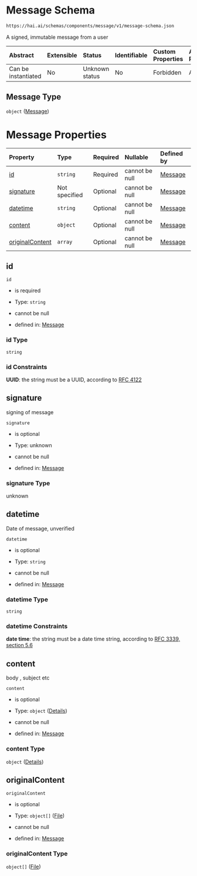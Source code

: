 # Message Schema

```txt
https://hai.ai/schemas/components/message/v1/message-schema.json
```

A signed, immutable message from a user

| Abstract            | Extensible | Status         | Identifiable | Custom Properties | Additional Properties | Access Restrictions | Defined In                                                                                            |
| :------------------ | :--------- | :------------- | :----------- | :---------------- | :-------------------- | :------------------ | :---------------------------------------------------------------------------------------------------- |
| Can be instantiated | No         | Unknown status | No           | Forbidden         | Allowed               | none                | [message.schema.json](../../schemas/components/message/v1/message.schema.json "open original schema") |

## Message Type

`object` ([Message](message.md))

# Message Properties

| Property                            | Type          | Required | Nullable       | Defined by                                                                                                                                      |
| :---------------------------------- | :------------ | :------- | :------------- | :---------------------------------------------------------------------------------------------------------------------------------------------- |
| [id](#id)                           | `string`      | Required | cannot be null | [Message](message-properties-id.md "https://hai.ai/schemas/components/message/v1/message-schema.json#/properties/id")                           |
| [signature](#signature)             | Not specified | Optional | cannot be null | [Message](message-properties-signature.md "https://hai.ai/schemas/components/message/v1/message-schema.json#/properties/signature")             |
| [datetime](#datetime)               | `string`      | Optional | cannot be null | [Message](message-properties-datetime.md "https://hai.ai/schemas/components/message/v1/message-schema.json#/properties/datetime")               |
| [content](#content)                 | `object`      | Optional | cannot be null | [Message](message-properties-content.md "https://hai.ai/schemas/components/message/v1/message-schema.json#/properties/content")                 |
| [originalContent](#originalcontent) | `array`       | Optional | cannot be null | [Message](message-properties-originalcontent.md "https://hai.ai/schemas/components/message/v1/message-schema.json#/properties/originalContent") |

## id



`id`

*   is required

*   Type: `string`

*   cannot be null

*   defined in: [Message](message-properties-id.md "https://hai.ai/schemas/components/message/v1/message-schema.json#/properties/id")

### id Type

`string`

### id Constraints

**UUID**: the string must be a UUID, according to [RFC 4122](https://tools.ietf.org/html/rfc4122 "check the specification")

## signature

signing of message

`signature`

*   is optional

*   Type: unknown

*   cannot be null

*   defined in: [Message](message-properties-signature.md "https://hai.ai/schemas/components/message/v1/message-schema.json#/properties/signature")

### signature Type

unknown

## datetime

Date of message, unverified

`datetime`

*   is optional

*   Type: `string`

*   cannot be null

*   defined in: [Message](message-properties-datetime.md "https://hai.ai/schemas/components/message/v1/message-schema.json#/properties/datetime")

### datetime Type

`string`

### datetime Constraints

**date time**: the string must be a date time string, according to [RFC 3339, section 5.6](https://tools.ietf.org/html/rfc3339 "check the specification")

## content

body , subject etc

`content`

*   is optional

*   Type: `object` ([Details](message-properties-content.md))

*   cannot be null

*   defined in: [Message](message-properties-content.md "https://hai.ai/schemas/components/message/v1/message-schema.json#/properties/content")

### content Type

`object` ([Details](message-properties-content.md))

## originalContent



`originalContent`

*   is optional

*   Type: `object[]` ([File](files.md))

*   cannot be null

*   defined in: [Message](message-properties-originalcontent.md "https://hai.ai/schemas/components/message/v1/message-schema.json#/properties/originalContent")

### originalContent Type

`object[]` ([File](files.md))
